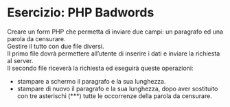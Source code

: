 # Esercizio: PHP Badwords
Creare un form PHP che permetta di inviare due campi: un paragrafo ed una parola da censurare.
<br>
Gestire il tutto con due file diversi.
<br>
Il primo file dovrà permettere all’utente di inserire i dati e inviare la richiesta al server.
<br>
Il secondo file riceverà la richiesta ed eseguirà queste operazioni:
- stampare a schermo il paragrafo e la sua lunghezza.
- stampare di nuovo il paragrafo e la sua lunghezza, dopo aver sostituito con tre asterischi (***) tutte le occorrenze della parola da censurare.